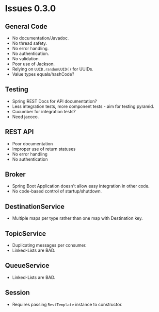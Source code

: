 # Issues 0.3.0

## General Code
+   No documentation/Javadoc.
+   No thread safety.
+   No error handling.
+   No authentication.
+   No validation.
+   Poor use of Jackson.
+   Relying on `UUID.randomUUID()` for UUIDs.
+   Value types equals/hashCode?

## Testing
+   Spring REST Docs for API documentation?
+   Less integration tests, more component tests - aim for testing pyramid.
+   Cucumber for integration tests?
+   Need jacoco.

## REST API
+   Poor documentation
+   Improper use of return statuses
+   No error handling
+   No authentication

## Broker
+   Spring Boot Application doesn't allow easy integration in other code.
+   No code-based control of startup/shutdown.

## DestinationService
+   Multiple maps per type rather than one map with Destination key.

## TopicService
+   Duplicating messages per consumer.
+   Linked-Lists are BAD.

## QueueService
+   Linked-Lists are BAD.

## Session
+   Requires passing `RestTemplate` instance to constructor.
